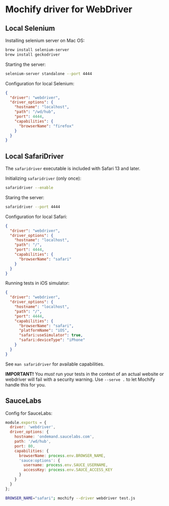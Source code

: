 # Mochify driver for WebDriver

## Local Selenium

Installing selenium server on Mac OS:

```bash
brew install selenium-server
brew install geckodriver
```

Starting the server:

```bash
selenium-server standalone --port 4444
```

Configuration for local Selenium:

```json
{
  "driver": "webdriver",
  "driver_options": {
    "hostname": "localhost",
    "path": "/wd/hub",
    "port": 4444,
    "capabilities": {
      "browserName": "firefox"
    }
  }
}
```

## Local SafariDriver

The `safaridriver` executable is included with Safari 13 and later.

Initializing `safaridriver` (only once):

```bash
safaridriver --enable
```

Staring the server:

```bash
safaridriver --port 4444
```

Configuration for local Safari:

```json
{
  "driver": "webdriver",
  "driver_options": {
    "hostname": "localhost",
    "path": "/",
    "port": 4444,
    "capabilities": {
      "browserName": "safari"
    }
  }
}
```

Running tests in iOS simulator:

```json
{
  "driver": "webdriver",
  "driver_options": {
    "hostname": "localhost",
    "path": "/",
    "port": 4444,
    "capabilities": {
      "browserName": "safari",
      "platformName": "iOS",
      "safari:useSimulator": true,
      "safari:deviceType": "iPhone"
    }
  }
}
```

See `man safaridriver` for available capabilities.

**IMPORTANT!** You _must_ run your tests in the context of an actual website or
webdriver will fail with a security warning. Use `--serve .` to let Mochify
handle this for you.

## SauceLabs

Config for SauceLabs:

```js
module.exports = {
  driver: 'webdriver',
  driver_options: {
    hostname: 'ondemand.saucelabs.com',
    path: '/wd/hub',
    port: 80,
    capabilities: {
      browserName: process.env.BROWSER_NAME,
      'sauce:options': {
        username: process.env.SAUCE_USERNAME,
        accessKey: process.env.SAUCE_ACCESS_KEY
      }
    }
  }
};
```

```bash
BROWSER_NAME="safari"; mochify --driver webdriver test.js
```

